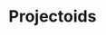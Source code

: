 ---
title: Projectoids
description: Flying garbage polluting the webinet. 
image:

# Badge style
style:
    background: "#2a9d8f"
    color: "#fff"
---